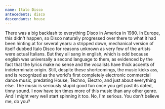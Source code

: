 ```yaml
---
name: Italo Disco
antecedents: disco
descendants: house
---
```


There was a big backlash to everything Disco in America in 1980. In
Europe, this didn't happen, so Disco naturally progressed over there to
what it had been hinting at for several years: a stripped down,
mechanical version of itself dubbed Italo Disco for reasons unknown as
very few of the artists were actual Italians. But they all sang in
english, which is odd because english was universally a second language
to them, as evidenced by the fact that the lyrics make no sense and the
vocalists have thick accents of indeterminate origin. Still, despite
these shortcomings, the music kicks ass, and is recognized as the
world's first completely electronic commercial dance music, predating
House, Techno, Electro, and just about everything else. The music is
seriously stupid good fun once you get past its dated, tinny sound. I
now have ten times more of this music than any other genre. And I might
very well start spinning it too. No, I'm serious. You don't believe me,
do you?
